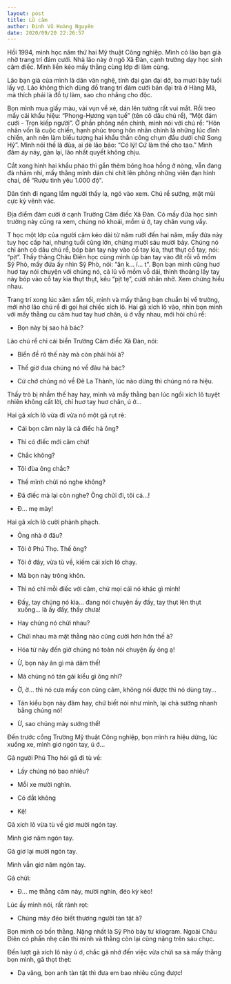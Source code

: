 ```yaml
---
layout: post
title: Lũ câm
author: Đinh Vũ Hoàng Nguyên
date: 2020/09/20 22:26:57
---
```


Hồi 1994, mình học năm thứ hai Mỹ thuật Công nghiệp. Mình có lão bạn già nhờ trang trí đám cưới. Nhà lão này ở ngõ Xã Đàn, cạnh trường dạy học sinh câm điếc. Mình liền kéo mấy thằng cùng lớp đi làm cùng.

Lão bạn già của mình là dân văn nghệ, tính đại gàn đại dở, ba mươi bảy tuổi lấy vợ. Lão không thích dùng đồ trang trí đám cưới bán đại trà ở Hàng Mã, mà thích phải là đồ tự làm, sao cho nhắng cho độc.

Bọn mình mua giấy màu, vải vụn về xé, dán lên tường rất vui mắt. Rồi treo mấy cái khẩu hiệu: “Phong-Hương vạn tuế” (tên cô dâu chú rể), “Một đám cưới - Trọn kiếp người”. Ở phần phông nền chính, mình nói với chú rể: “Hôn nhân vốn là cuộc chiến, hạnh phúc trong hôn nhân chính là những lúc đình chiến, anh nên làm biểu tượng hai khẩu thần công chụm đầu dưới chữ Song Hỷ”. Mình nói thế là đùa, ai dè lão bảo: “Có lý! Cứ làm thế cho tao.” Mình đâm áy náy, gàn lại, lão nhất quyết không chịu.

Cắt xong hình hai khẩu pháo thì gắn thêm bông hoa hồng ở nòng, vẫn đang đà nhảm nhí, mấy thằng mình dán chi chít lên phông những viên đạn hình chai, để “Rượu tình yêu 1.000 độ".

Dân tình đi ngang lắm người thấy lạ, ngó vào xem. Chú rể sướng, mặt mũi cực kỳ vênh vác.

Địa điểm đám cưới ở cạnh Trường Câm điếc Xã Đàn. Có mấy đứa học sinh trường này cũng ra xem, chúng nó khoái, mồm ú ớ, tay chân vung vẩy.

T học một lớp của người câm kéo dài từ năm rưỡi đến hai năm, mấy đứa này tuy học cấp hai, nhưng tuổi cũng lớn, chừng mười sáu mười bảy. Chúng nó chỉ ảnh cô dâu chú rể, bóp bàn tay này vào cổ tay kia, thụt thụt cổ tay, nói: “pịt”. Thấy thằng Châu Điên học cùng mình úp bàn tay vào đít rồi vỗ mồm Sỹ Phò, mấy đứa ấy nhìn Sỹ Phò, nói: “ăn k... í... t". Bọn bạn mình cũng huơ huơ tay nói chuyện với chúng nó, cả lũ vỗ mồm vỗ dái, thỉnh thoảng lấy tay này bóp vào cổ tay kia thụt thụt, kêu “pịt tẹ”, cười nhăn nhở. Xem chừng hiểu nhau.

Trang trí xong lúc xâm xẩm tối, mình và mấy thằng bạn chuẩn bị về trường, mới nhờ lão chú rể đi gọi hai chiếc xích lô. Hai gã xích lô vào, nhìn bọn mình với mấy thằng cu câm huơ tay huơ chân, ú ớ vẫy nhau, mới hỏi chú rể:

- Bọn này bị sao hả bác?

Lão chú rể chỉ cái biển Trường Câm điếc Xã Đàn, nói:

- Biển đề rõ thế này mà còn phải hỏi à?

- Thế giờ đưa chúng nó về đâu hả bác?

- Cứ chở chúng nó về Đê La Thành, lúc nào dừng thì chúng nó ra hiệu.

Thấy trò bị nhầm thế hay hay, mình và mấy thằng bạn lúc ngồi xích lô tuyệt nhiên không cất lời, chỉ huơ tay huơ chân, ú ớ...

Hai gã xích lô vừa đi vừa nó một gã rụt rè:

- Cái bọn câm này là cả điếc hả ông?

- Thì có điếc mới câm chứ!

- Chắc không?

- Tôi đùa ông chắc?

- Thế mình chửi nó nghe không?

- Đã điếc mà lại còn nghe? Ông chửi đi, tôi cá...!

- Đ... mẹ mày!

Hai gã xích lô cười phành phạch.

- Ông nhà ở đâu?

- Tôi ở Phú Thọ. Thế ông?

- Tôi ở đây, vừa tù về, kiếm cái xích lô chạy.

- Mà bọn này trông khôn.

- Thì nó chỉ mỗi điếc với câm, chứ mọi cái nó khác gì mình!

- Đấy, tay chúng nó kìa... đang nói chuyện ấy đấy, tay thụt lên thụt xuống... là ấy đấy, thấy chưa!

- Hay chúng nó chửi nhau?

- Chửi nhau mà mặt thằng nào cũng cười hơn hớn thế à?

- Hóa từ nãy đến giờ chúng nó toàn nói chuyện ấy ông ạ!

- Ừ, bọn này ăn gì mà dâm thế!

- Mà chúng nó tán gái kiểu gì ông nhỉ?

- Ờ, ờ... thì nó cưa mấy con cũng câm, không nói được thì nó dùng tay...

- Tán kiểu bọn này đâm hay, chứ biết nói như mình, lại chả sướng nhanh bằng chúng nó!

- Ừ, sao chúng mày sướng thế!

Đến trước cổng Trường Mỹ thuật Công nghiệp, bọn mình ra hiệu dừng, lúc xuống xe, mình giơ ngón tay, ú ớ...

Gã người Phú Thọ hỏi gã đi tù về:

- Lấy chúng nó bao nhiêu?

- Mỗi xe mười nghìn.

- Có đắt không

- Kệ!

Gã xích lô vừa tù về giơ mười ngón tay.

Mình giơ năm ngón tay.

Gã giơ lại mười ngón tay.

Mình vẫn giơ năm ngón tay.

Gã chửi:

- Đ... mẹ thằng câm này, mười nghìn, đéo kỳ kèo!

Lúc ấy mình nói, rất rành rọt:

- Chúng mày đéo biết thương người tàn tật à?

Bọn mình có bốn thằng. Nặng nhất là Sỹ Phò bảy tư kilogram. Ngoài Châu Điên có phần nhẹ cân thì mình và thằng còn lại cũng nặng trên sáu chục.

Đến lượt gã xích lô này ú ớ, chắc gã nhớ đến việc vừa chửi sa sả mấy thằng bọn mình, gã thọt thẹt:

- Dạ vâng, bọn anh tàn tật thì đưa em bao nhiêu cũng được!
